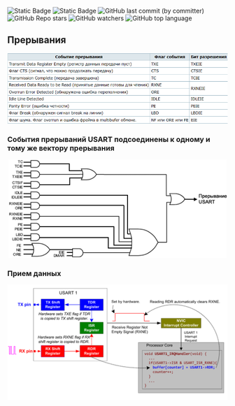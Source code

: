 ![Static Badge](https://img.shields.io/badge/Unic_Lab-green)
![Static Badge](https://img.shields.io/badge/STM32-red)
![GitHub last commit (by committer)](https://img.shields.io/github/last-commit/Vernicovskiy/STM32_TIM)
![GitHub Repo stars](https://img.shields.io/github/stars/Vernicovskiy/STM32_TIM)
![GitHub watchers](https://img.shields.io/github/watchers/Vernicovskiy/STM32_TIM)
![GitHub top language](https://img.shields.io/github/languages/top/Vernicovskiy/STM32_TIM)

## Прерывания 

![Alt text](PNG/image.png)

### События прерываний USART подсоединены к одному и тому же вектору прерывания 


<p align="center">
<img src="PNG/image-1.png" alt="Diagram of System Timer (SysTick)" width="500"/>
</<p align="center">

### Прием данных
![Alt text](PNG/image-2.png)


